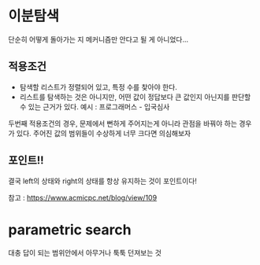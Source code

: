 # 이분탐색
단순히 어떻게 돌아가는 지 메커니즘만 안다고 될 게 아니었다...

## 적용조건
- 탐색할 리스트가 정렬되어 있고, 특정 수를 찾아야 한다.
- 리스트를 탐색하는 것은 아니지만, 어떤 값이 정답보다 큰 값인지 아닌지를 판단할 수 있는 근거가 있다.
  예시 : 프로그래머스 - 입국심사

두번째 적용조건의 경우, 문제에서 뻔하게 주어지는게 아니라 관점을 바꿔야 하는 경우가 있다.
주어진 값의 범위들이 수상하게 너무 크다면 의심해보자

## 포인트!!

결국 left의 상태와 right의 상태를 항상 유지하는 것이 포인트이다!

참고 : https://www.acmicpc.net/blog/view/109

# parametric search

대충 답이 되는 범위안에서 아무거나 툭툭 던져보는 것